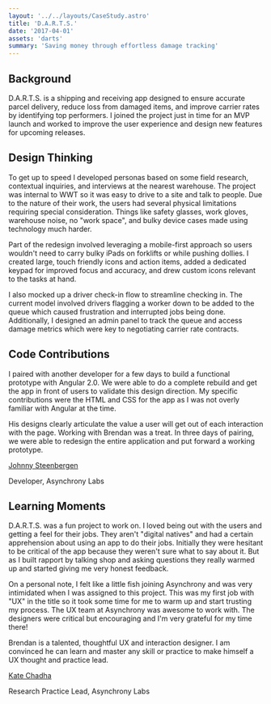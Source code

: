 ```yaml
---
layout: '../../layouts/CaseStudy.astro'
title: 'D.A.R.T.S.'
date: '2017-04-01'
assets: 'darts'
summary: 'Saving money through effortless damage tracking'
---
```


## Background

D.A.R.T.S. is a shipping and receiving app designed to ensure accurate parcel delivery, reduce loss from damaged items, and improve carrier rates by identifying top performers. I joined the project just in time for an MVP launch and worked to improve the user experience and design new features for upcoming releases.

## Design Thinking

To get up to speed I developed personas based on some field research, contextual inquiries, and interviews at the nearest warehouse. The project was internal to WWT so it was easy to drive to a site and talk to people. Due to the nature of their work, the users had several physical limitations requiring special consideration. Things like safety glasses, work gloves, warehouse noise, no "work space", and bulky device cases made using technology much harder.

Part of the redesign involved leveraging a mobile-first approach so users wouldn't need to carry bulky iPads on forklifts or while pushing dollies. I created large, touch friendly icons and action items, added a dedicated keypad for improved focus and accuracy, and drew custom icons relevant to the tasks at hand.

I also mocked up a driver check-in flow to streamline checking in. The current model involved drivers flagging a worker down to be added to the queue which caused frustration and interrupted jobs being done. Additionally, I designed an admin panel to track the queue and access damage metrics which were key to negotiating carrier rate contracts.

## Code Contributions

I paired with another developer for a few days to build a functional prototype with Angular 2.0. We were able to do a complete rebuild and get the app in front of users to validate this design direction. My specific contributions were the HTML and CSS for the app as I was not overly familiar with Angular at the time.

<div class="quote">
  <p>His designs clearly articulate the value a user will get out of each interaction with the page. Working with Brendan was a treat. In three days of pairing, we were able to redesign the entire application and put forward a working prototype.</p>
  <p><a href="https://www.linkedin.com/in/jwsteenbergen/" target="_blank">Johnny Steenbergen</a></p>
  <p>Developer, Asynchrony Labs</p>
</div>

## Learning Moments

D.A.R.T.S. was a fun project to work on. I loved being out with the users and getting a feel for their jobs. They aren't "digital natives" and had a certain apprehension about using an app to do their jobs. Initially they were hesitant to be critical of the app because they weren't sure what to say about it. But as I built rapport by talking shop and asking questions they really warmed up and started giving me very honest feedback.

On a personal note, I felt like a little fish joining Asynchrony and was very intimidated when I was assigned to this project. This was my first job with "UX" in the title so it took some time for me to warm up and start trusting my process. The UX team at Asynchrony was awesome to work with. The designers were critical but encouraging and I'm very grateful for my time there!

<div class="quote">
  <p>Brendan is a talented, thoughtful UX and interaction designer. I am convinced he can learn and master any skill or practice to make himself a UX thought and practice lead.</p>
  <p><a href="https://www.linkedin.com/in/katechadha/" target="_blank">Kate Chadha</a></p>
  <p>Research Practice Lead, Asynchrony Labs</p>
</div>
